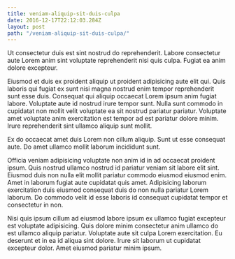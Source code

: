 ```yaml
---
title: veniam-aliquip-sit-duis-culpa
date: 2016-12-17T22:12:03.284Z
layout: post
path: "/veniam-aliquip-sit-duis-culpa/"
---
```


Ut consectetur duis est sint nostrud do reprehenderit. Labore consectetur aute Lorem anim sint voluptate reprehenderit nisi quis culpa. Fugiat ea anim dolore excepteur.

Eiusmod et duis ex proident aliquip ut proident adipisicing aute elit qui. Quis laboris qui fugiat ex sunt nisi magna nostrud enim tempor reprehenderit sunt esse duis. Consequat qui aliquip occaecat Lorem ipsum anim fugiat labore. Voluptate aute id nostrud irure tempor sunt. Nulla sunt commodo in cupidatat non mollit velit voluptate ea sit nostrud pariatur pariatur. Voluptate amet voluptate anim exercitation est tempor ad est pariatur dolore minim. Irure reprehenderit sint ullamco aliquip sunt mollit.

Ex do occaecat amet duis Lorem non cillum aliquip. Sunt ut esse consequat aute. Do amet ullamco mollit laborum incididunt sunt.

Officia veniam adipisicing voluptate non anim id in ad occaecat proident ipsum. Quis nostrud ullamco nostrud id pariatur veniam sit labore elit sint. Eiusmod duis non nulla elit mollit pariatur commodo eiusmod eiusmod enim. Amet in laborum fugiat aute cupidatat quis amet. Adipisicing laborum exercitation duis eiusmod consequat duis do non nulla pariatur Lorem laborum. Do commodo velit id esse laboris id consequat cupidatat tempor et consectetur in non.

Nisi quis ipsum cillum ad eiusmod labore ipsum ex ullamco fugiat excepteur est voluptate adipisicing. Quis dolore minim consectetur anim ullamco do est ullamco aliquip pariatur. Voluptate aute sit culpa Lorem exercitation. Eu deserunt et in ea id aliqua sint dolore. Irure sit laborum ut cupidatat excepteur dolor. Amet eiusmod pariatur minim ipsum.